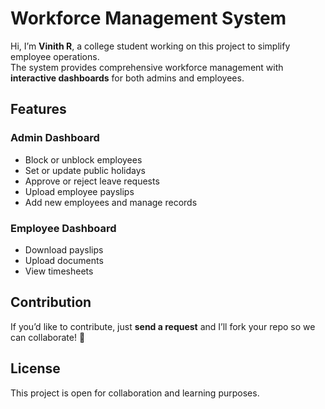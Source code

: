 # Workforce Management System

Hi, I’m **Vinith R**, a college student working on this project to simplify employee operations.  
The system provides comprehensive workforce management with **interactive dashboards** for both admins and employees.

## Features

### Admin Dashboard
- Block or unblock employees  
- Set or update public holidays  
- Approve or reject leave requests  
- Upload employee payslips  
- Add new employees and manage records  

### Employee Dashboard
- Download payslips  
- Upload documents  
- View timesheets  

## Contribution
If you’d like to contribute, just **send a request** and I’ll fork your repo so we can collaborate! 🚀

## License
This project is open for collaboration and learning purposes.
